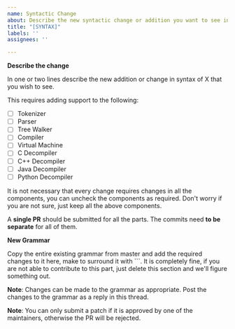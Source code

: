 ```yaml
---
name: Syntactic Change
about: Describe the new syntactic change or addition you want to see in X
title: "[SYNTAX]"
labels: ''
assignees: ''

---
```


**Describe the change**

In one or two lines describe the new addition or change in syntax of X that you wish to see.

This requires adding support to the following:

- [ ] Tokenizer
- [ ] Parser
- [ ] Tree Walker
- [ ] Compiler
- [ ] Virtual Machine
- [ ] C Decompiler
- [ ] C++ Decompiler
- [ ] Java Decompiler
- [ ] Python Decompiler

It is not necessary that every change requires changes in all the components, you can uncheck the components as required. Don't worry if you are not sure, just keep all the above components.

A **single PR** should be submitted for all the parts. The commits need **to be separate** for all of them.

**New Grammar**

Copy the entire existing grammar from master and add the required changes to it here, make to surround it with ```. It is completely fine, if you are not able to contribute to this part, just delete this section and we'll figure something out.

**Note**: Changes can be made to the grammar as appropriate. Post the changes to the grammar as a reply in this thread.

**Note**: You can only submit a patch if it is approved by one of the maintainers, otherwise the PR will be rejected.
